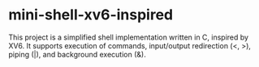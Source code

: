 # mini-shell-xv6-inspired
This project is a simplified shell implementation written in C, inspired by XV6. It supports execution of commands, input/output redirection (&lt;, >), piping (|), and background execution (&amp;).
